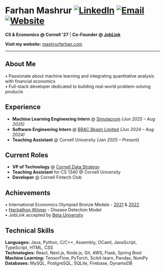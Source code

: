 # Farhan Mashrur  [![LinkedIn](https://img.shields.io/badge/-LinkedIn-0077B5?style=flat-square&logo=linkedin&logoColor=white)](https://www.linkedin.com/in/farhanmashrur) [![Email](https://img.shields.io/badge/-Email-D14836?style=flat-square&logo=gmail&logoColor=white)](mailto:fm454@cornell.edu) [![Website](https://img.shields.io/badge/-Website-4285F4?style=flat-square&logo=google-chrome&logoColor=white)](https://mashrurfarhan.com)

**CS & Economics @ Cornell '27** | **Co-Founder @ [JobLink](https://joblink.one)**


**Visit my website:** [mashrurfarhan.com](https://mashrurfarhan.com)

---

## About Me

• Passionate about machine learning and integrating quantitative analysis with financial economics  
• Full-stack developer dedicated to building real-world problem-solving products

## Experience

- **Machine Learning Engineering Intern** @ [Simulacrum](https://www.smlcrm.com) *(Jun 2025 – Aug 2025)*
- **Software Engineering Intern** @ [BRAC Bkash Limited](https://www.linkedin.com/company/bkash-limited/) *(Jun 2024 – Aug 2024)*
- **Teaching Assistant** @ Cornell University *(Jan 2025 – Present)*

## Current Roles

- **VP of Technology** @ [Cornell Data Strategy](https://cornelldatastrategy.com)
- **Teaching Assistant** for CS 1340 @ Cornell University
- **Developer** @ Cornell Fintech Club

## Achievements

• International Economics Olympiad Bronze Medals - [2021](https://www.thedailystar.net/youth/young-icons/global-achievements/news/team-bangladesh-wins-four-bronze-medals-intl-economics-olympiad-2152091) & [2022](https://www.thedailystar.net/shout/news/team-bangladesh-wins-silver-and-bronze-medals-the-international-economics-olympiad-2022-3102311)  
• [Hackathon Winner](https://www.linkedin.com/posts/farhanmashrur_i-am-very-thrilled-to-share-that-our-team-activity-7302084680705605632-d90o?utm_source=share&utm_medium=member_desktop) - Disease Detection Model  
• JobLink accepted by [Beta University](https://www.betauniversity.org)

## Technical Skills

**Languages:** Java, Python, C/C++, Assembly, OCaml, JavaScript, TypeScript, HTML, CSS  
**Technologies:** React, Next.js, Node.js, Git, AWS, Flask, Spring Boot  
**Machine Learning:** TensorFlow, PyTorch, Scikit-learn, Pandas, NumPy  
**Databases:** MySQL, PostgreSQL, SQLite, Firebase, DynamoDB
